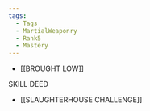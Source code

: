 ```yaml
---
tags:
  - Tags
  - MartialWeaponry
  - Rank5
  - Mastery
---
```

- [[BROUGHT LOW]]

SKILL DEED
- [[SLAUGHTERHOUSE CHALLENGE]]